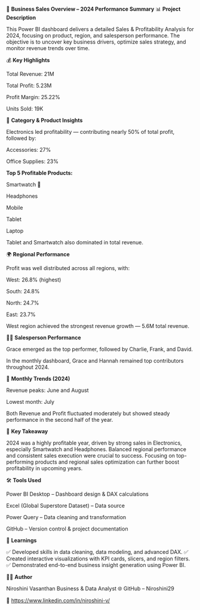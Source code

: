 🚀 **Business Sales Overview – 2024 Performance Summary**
📊 **Project Description**

This Power BI dashboard delivers a detailed Sales & Profitability Analysis for 2024, focusing on product, region, and salesperson performance.
The objective is to uncover key business drivers, optimize sales strategy, and monitor revenue trends over time.

💰 **Key Highlights**

Total Revenue: 21M

Total Profit: 5.23M

Profit Margin: 25.22%

Units Sold: 19K

🧩 **Category & Product Insights**

Electronics led profitability — contributing nearly 50% of total profit, followed by:

Accessories: 27%

Office Supplies: 23%

**Top 5 Profitable Products:**

Smartwatch 🥇

Headphones

Mobile

Tablet

Laptop

Tablet and Smartwatch also dominated in total revenue.

🌍 **Regional Performance**

Profit was well distributed across all regions, with:

West: 26.8% (highest)

South: 24.8%

North: 24.7%

East: 23.7%

West region achieved the strongest revenue growth — 5.6M total revenue.

👩‍💼 **Salesperson Performance**

Grace emerged as the top performer, followed by Charlie, Frank, and David.

In the monthly dashboard, Grace and Hannah remained top contributors throughout 2024.

📆 **Monthly Trends (2024)**

Revenue peaks: June and August

Lowest month: July

Both Revenue and Profit fluctuated moderately but showed steady performance in the second half of the year.

🎯 **Key Takeaway**

2024 was a highly profitable year, driven by strong sales in Electronics, especially Smartwatch and Headphones.
Balanced regional performance and consistent sales execution were crucial to success.
Focusing on top-performing products and regional sales optimization can further boost profitability in upcoming years.

🛠️ **Tools Used**

Power BI Desktop – Dashboard design & DAX calculations

Excel (Global Superstore Dataset) – Data source

Power Query – Data cleaning and transformation

GitHub – Version control & project documentation




🧠 **Learnings**

✅ Developed skills in data cleaning, data modeling, and advanced DAX.
✅ Created interactive visualizations with KPI cards, slicers, and region filters.
✅ Demonstrated end-to-end business insight generation using Power BI.

👩‍💻 **Author**

Niroshini Vasanthan
Business & Data Analyst
🌐 GitHub – Niroshini29

🔗 https://www.linkedin.com/in/niroshini-v/
